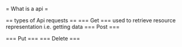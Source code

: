
= What is a api =

== types of Api requests ==
=== Get ===
used to retrieve resource representation i.e. getting data
=== Post ===

=== Put ===
=== Delete ===
